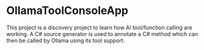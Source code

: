 ﻿# OllamaToolConsoleApp

This project is a discovery project to learn how AI tool/function calling are working.
A C# source generator is used to annotate a C# method which can then be called by Ollama using its tool support.
